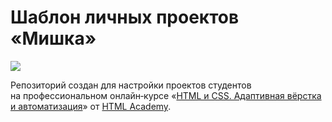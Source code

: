 # Шаблон личных проектов «Мишка»

[![][check-image]][check-url]

Репозиторий создан для настройки проектов студентов на профессиональном онлайн‑курсе «[HTML и CSS. Адаптивная вёрстка и автоматизация](https://htmlacademy.ru/intensive/adaptive)» от [HTML Academy](https://htmlacademy.ru).

[check-image]: https://github.com/firefoxic/mishka-template/workflows/Project%20check/badge.svg?branch=master
[check-url]: https://github.com/firefoxic/mishka-template/actions
